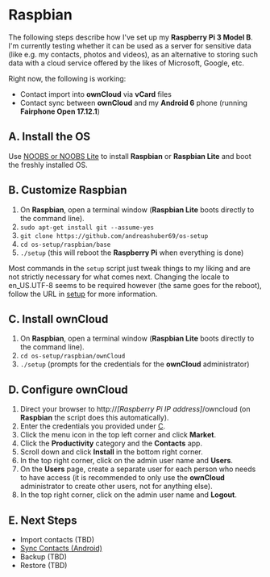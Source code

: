 # Raspbian
The following steps describe how I've set up my **Raspberry Pi 3 Model B**. I'm currently testing whether it can be used
as a server for sensitive data (like e.g. my contacts, photos and videos), as an alternative to storing such data with a
cloud service offered by the likes of Microsoft, Google, etc.

Right now, the following is working:
- Contact import into **ownCloud** via **vCard** files
- Contact sync between **ownCloud** and my **Android 6** phone (running **Fairphone Open 17.12.1**)

## A. Install the OS
Use [NOOBS or NOOBS Lite](https://www.raspberrypi.org/downloads/noobs/) to install **Raspbian** or **Raspbian Lite**
and boot the freshly installed OS.

## B. Customize Raspbian
1. On **Raspbian**, open a terminal window (**Raspbian Lite** boots directly to the command line).
2. `sudo apt-get install git --assume-yes`
3. `git clone https://github.com/andreashuber69/os-setup`
4. `cd os-setup/raspbian/base`
5. `./setup` (this will reboot the **Raspberry Pi** when everything is done)

Most commands in the `setup` script just tweak things to my liking and are not strictly necessary for what comes next.
Changing the locale to en_US.UTF-8 seems to be required however (the same goes for the reboot), follow the URL in
[setup](ownCloud/setup) for more information.

## C. Install ownCloud
1. On **Raspbian**, open a terminal window (**Raspbian Lite** boots directly to the command line).
2. `cd os-setup/raspbian/ownCloud`
3. `./setup` (prompts for the credentials for the **ownCloud** administrator)

## D. Configure ownCloud
1. Direct your browser to http://*[Raspberry Pi IP address]*/owncloud (on **Raspbian** the script does this
   automatically).
2. Enter the credentials you provided under [C](#c-install-owncloud).
3. Click the menu icon in the top left corner and click **Market**.
4. Click the **Productivity** category and the **Contacts** app.
5. Scroll down and click **Install** in the bottom right corner.
6. In the top right corner, click on the admin user name and **Users**.
7. On the **Users** page, create a separate user for each person who needs to have access (it is recommended to only
   use the **ownCloud** administrator to create other users, not for anything else).
8. In the top right corner, click on the admin user name and **Logout**.

## E. Next Steps
- Import contacts (TBD)
- [Sync Contacts (Android)](sync-contacts-android.md)
- Backup (TBD)
- Restore (TBD)
